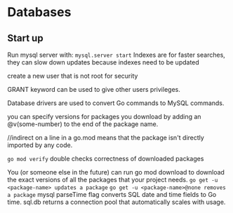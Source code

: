 # Databases

## Start up

Run mysql server with: `mysql.server start`
Indexes are for faster searches, they can slow down updates because indexes need to be updated

create a new user that is not root for security

GRANT keyword can be used to give other users privileges.

Database drivers are used to convert Go commands to MySQL commands.

you can specify versions for packages you download by adding an @v(some-number) to the end of the package name.

//indirect on a line in a go.mod means that the package isn't directly imported by any code.

`go mod verify` double checks correctness of downloaded packages

You (or someone else in the future) can run go mod download to download the exact versions of all the packages that your project needs.
`go get -u <package-name> updates a package`
`go get -u <package-name>@none removes a package`
mysql parseTime flag converts SQL date and time fields to Go time.
sql.db returns a connection pool that automatically scales with usage.
